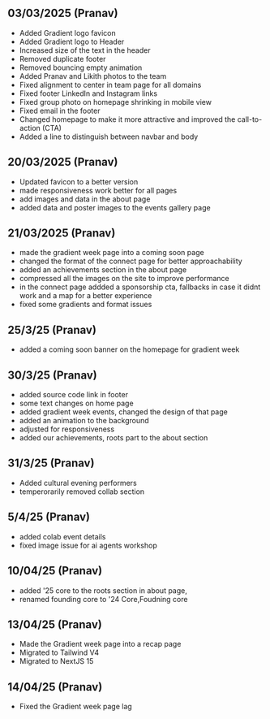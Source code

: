 ## 03/03/2025 (Pranav)

- Added Gradient logo favicon
- Added Gradient logo to Header
- Increased size of the text in the header
- Removed duplicate footer
- Removed bouncing empty animation
- Added Pranav and Likith photos to the team
- Fixed alignment to center in team page for all domains
- Fixed footer LinkedIn and Instagram links
- Fixed group photo on homepage shrinking in mobile view
- Fixed email in the footer
- Changed homepage to make it more attractive and improved the call-to-action (CTA)
- Added a line to distinguish between navbar and body

## 20/03/2025 (Pranav)
- Updated favicon to a better version
- made responsiveness work better for all pages
- add images and data in the about page
- added data and poster images to the events gallery page 

## 21/03/2025 (Pranav)
- made the gradient week page into a coming soon page
- changed the format of the connect page for better approachability
- added an achievements section in the about page
- compressed all the images on the site to improve performance
- in the connect page addded a sponsorship cta, fallbacks in case it didnt work and a map for a better experience
- fixed some gradients and format issues

## 25/3/25 (Pranav)
- added a coming soon banner on the homepage for gradient week

## 30/3/25 (Pranav)
- added source code link in footer
- some text changes on home page
- added gradient week events, changed the design of that page
- added an animation to the background
- adjusted for responsiveness
- added our achievements, roots part to the about section

## 31/3/25 (Pranav)
- Added cultural evening performers
- temperorarily removed collab section

## 5/4/25 (Pranav)
- added colab event details
- fixed image issue for ai agents workshop

## 10/04/25 (Pranav) 
- added '25 core to the roots section in about page, 
- renamed founding core to '24 Core,Foudning core

## 13/04/25 (Pranav)
- Made the Gradient week page into a recap page
- Migrated to Tailwind V4
- Migrated to NextJS 15

## 14/04/25 (Pranav)
- Fixed the Gradient week page lag